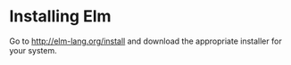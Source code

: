 # Installing Elm

Go to http://elm-lang.org/install and download the appropriate installer for your system.

